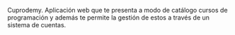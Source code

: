 Cuprodemy.   Aplicación web que te presenta a modo de catálogo cursos de programación y además te permite la gestión de estos a través de un sistema de cuentas. 
